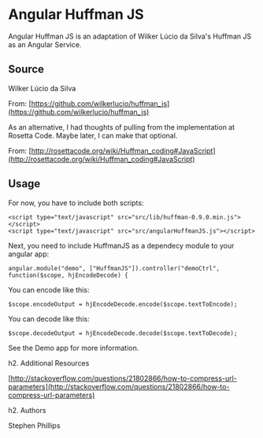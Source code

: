 # Angular Huffman JS

Angular Huffman JS is an adaptation of Wilker Lúcio da Silva's Huffman JS as an Angular Service.

## Source

Wilker Lúcio da Silva

From:
[https://github.com/wilkerlucio/huffman_js](https://github.com/wilkerlucio/huffman_js)

As an alternative, I had thoughts of pulling from the implementation at Rosetta Code.  Maybe later, I can make that optional.

From:
[http://rosettacode.org/wiki/Huffman_coding#JavaScript](http://rosettacode.org/wiki/Huffman_coding#JavaScript)

## Usage

For now, you have to include both scripts:

```
<script type="text/javascript" src="src/lib/huffman-0.9.0.min.js"></script>
<script type="text/javascript" src="src/angularHuffmanJS.js"></script>
```

Next, you need to include HuffmanJS as a dependecy module to your angular app:

```
angular.module("demo", ["HuffmanJS"]).controller("demoCtrl", function($scope, hjEncodeDecode) {
```

You can encode like this:
```
$scope.encodeOutput = hjEncodeDecode.encode($scope.textToEncode);
```

You can decode like this:
```
$scope.decodeOutput = hjEncodeDecode.decode($scope.textToDecode);
```


See the Demo app for more information.

h2. Additional Resources

[http://stackoverflow.com/questions/21802866/how-to-compress-url-parameters](http://stackoverflow.com/questions/21802866/how-to-compress-url-parameters)

h2. Authors

Stephen Phillips
